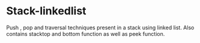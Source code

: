 # Stack-linkedlist
Push , pop and traversal techniques present in a stack using linked list.
Also contains stacktop and bottom function as well as peek function.
